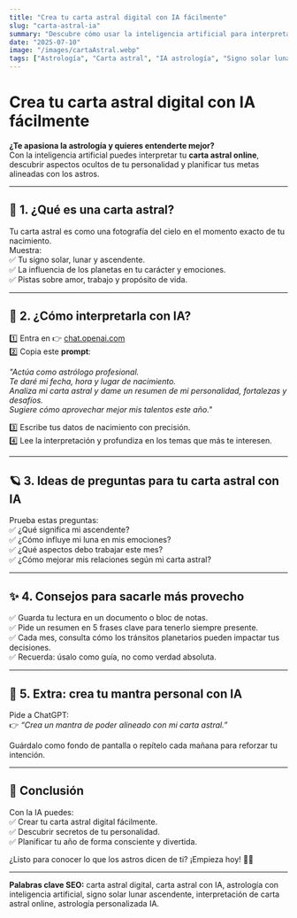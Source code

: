 ```yaml
---
title: "Crea tu carta astral digital con IA fácilmente"
slug: "carta-astral-ia"
summary: "Descubre cómo usar la inteligencia artificial para interpretar tu carta astral, conocer tu signo solar, lunar y ascendente, y planificar tu vida de forma más consciente."
date: "2025-07-10"
image: "/images/cartaAstral.webp"
tags: ["Astrología", "Carta astral", "IA astrología", "Signo solar lunar ascendente", "Inteligencia artificial", "Autoconocimiento", "Coaching espiritual"]
---
```


# Crea tu carta astral digital con IA fácilmente

**¿Te apasiona la astrología y quieres entenderte mejor?**  
Con la inteligencia artificial puedes interpretar tu **carta astral online**, descubrir aspectos ocultos de tu personalidad y planificar tus metas alineadas con los astros.

---

## 🌌 1. ¿Qué es una carta astral?

Tu carta astral es como una fotografía del cielo en el momento exacto de tu nacimiento.  
Muestra:  
✅ Tu signo solar, lunar y ascendente.  
✅ La influencia de los planetas en tu carácter y emociones.  
✅ Pistas sobre amor, trabajo y propósito de vida.

---

## 🤖 2. ¿Cómo interpretarla con IA?

1️⃣ Entra en 👉 [chat.openai.com](https://chat.openai.com/)  
2️⃣ Copia este **prompt**:  

*"Actúa como astrólogo profesional.  
Te daré mi fecha, hora y lugar de nacimiento.  
Analiza mi carta astral y dame un resumen de mi personalidad, fortalezas y desafíos.  
Sugiere cómo aprovechar mejor mis talentos este año."*

3️⃣ Escribe tus datos de nacimiento con precisión.  
4️⃣ Lee la interpretación y profundiza en los temas que más te interesen.

---

## 🪐 3. Ideas de preguntas para tu carta astral con IA

Prueba estas preguntas:  
✅ ¿Qué significa mi ascendente?  
✅ ¿Cómo influye mi luna en mis emociones?  
✅ ¿Qué aspectos debo trabajar este mes?  
✅ ¿Cómo mejorar mis relaciones según mi carta astral?

---

## ✨ 4. Consejos para sacarle más provecho

✅ Guarda tu lectura en un documento o bloc de notas.  
✅ Pide un resumen en 5 frases clave para tenerlo siempre presente.  
✅ Cada mes, consulta cómo los tránsitos planetarios pueden impactar tus decisiones.  
✅ Recuerda: úsalo como guía, no como verdad absoluta.

---

## 🚀 5. Extra: crea tu mantra personal con IA

Pide a ChatGPT:  
👉 *“Crea un mantra de poder alineado con mi carta astral.”*

Guárdalo como fondo de pantalla o repítelo cada mañana para reforzar tu intención.

---

## 🌠 Conclusión

Con la IA puedes:  
✅ Crear tu carta astral digital fácilmente.  
✅ Descubrir secretos de tu personalidad.  
✅ Planificar tu año de forma consciente y divertida.

¿Listo para conocer lo que los astros dicen de ti? ¡Empieza hoy! 🔮✨

---

**Palabras clave SEO:** carta astral digital, carta astral con IA, astrología con inteligencia artificial, signo solar lunar ascendente, interpretación de carta astral online, astrología personalizada IA.
